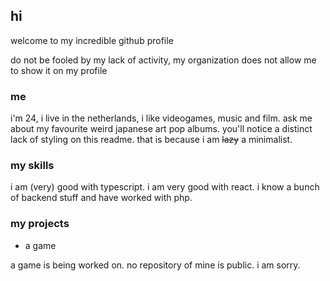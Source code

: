 ## hi

welcome to my incredible github profile

do not be fooled by my lack of activity, my organization does not allow me to show it on my profile

### me

i'm 24, i live in the netherlands, i like videogames, music and film. ask me about my favourite weird japanese art pop albums. you'll notice a distinct lack of styling on this readme. that is because i am ~~lazy~~ a minimalist.

### my skills

i am (very) good with typescript. i am very good with react. i know a bunch of backend stuff and have worked with php.

### my projects

- a game

a game is being worked on. no repository of mine is public. i am sorry.
